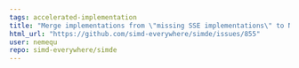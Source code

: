 ```yaml
---
tags: accelerated-implementation
title: "Merge implementations from \"missing SSE implementations\" to NEON"
html_url: "https://github.com/simd-everywhere/simde/issues/855"
user: nemequ
repo: simd-everywhere/simde
---
```


